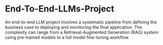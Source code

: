 # End-To-End-LLMs-Project
An end-to-end LLM project involves a systematic pipeline from defining the business case to deploying and monitoring the final application. The complexity can range from a Retrieval-Augmented Generation (RAG) system using pre-trained models to a full model fine-tuning workflow. 
